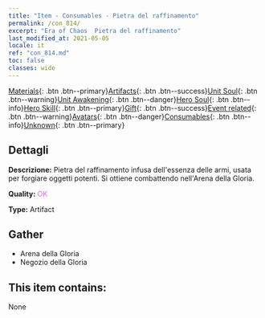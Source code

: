 ```yaml
---
title: "Item - Consumables - Pietra del raffinamento"
permalink: /con_814/
excerpt: "Era of Chaos  Pietra del raffinamento"
last_modified_at: 2021-05-05
locale: it
ref: "con_814.md"
toc: false
classes: wide
---
```

 [Materials](/ItemsIT/){: .btn .btn--primary}[Artifacts](/ItemsIT/Artifacts/){: .btn .btn--success}[Unit Soul](/ItemsIT/UnitSoul/){: .btn .btn--warning}[Unit Awakening](/ItemsIT/UnitAwakening/){: .btn .btn--danger}[Hero Soul](/ItemsIT/HeroSoul/){: .btn .btn--info}[Hero Skill](/ItemsIT/HeroSkill/){: .btn .btn--primary}[Gift](/ItemsIT/Gift/){: .btn .btn--success}[Event related](/ItemsIT/Events/){: .btn .btn--warning}[Avatars](/ItemsIT/Avatars/){: .btn .btn--danger}[Consumables](/ItemsIT/Consumables/){: .btn .btn--info}[Unknown](/ItemsIT/Unknown/){: .btn .btn--primary}

## Dettagli
 **Descrizione:** Pietra del raffinamento infusa dell'essenza delle armi, usata per forgiare oggetti potenti. Si ottiene combattendo nell'Arena della Gloria.

 **Quality:** <span style="color: #DA70D6">OK</span>

 **Type:** Artifact

## Gather

*    Arena della Gloria 
*    Negozio della Gloria 

## This item contains:

  None

